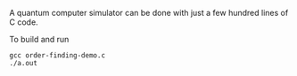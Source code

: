 A quantum computer simulator can be done with just a few hundred lines of C code.

To build and run
```
gcc order-finding-demo.c
./a.out
```
